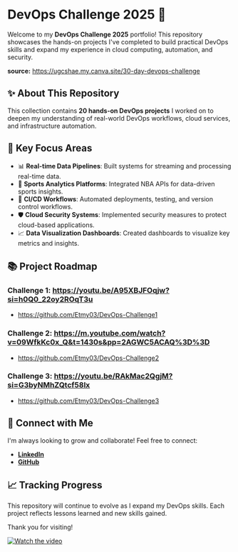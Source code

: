 # DevOps Challenge 2025 🚀

Welcome to my **DevOps Challenge 2025** portfolio! This repository showcases the hands-on projects I've completed to build practical DevOps skills and expand my experience in cloud computing, automation, and security.

**source:** https://ugcshae.my.canva.site/30-day-devops-challenge

## ✨ About This Repository
This collection contains **20 hands-on DevOps projects** I worked on to deepen my understanding of real-world DevOps workflows, cloud services, and infrastructure automation.

## 🌟 Key Focus Areas
- 📊 **Real-time Data Pipelines**: Built systems for streaming and processing real-time data.
- 🏀 **Sports Analytics Platforms**: Integrated NBA APIs for data-driven sports insights.
- 🔄 **CI/CD Workflows**: Automated deployments, testing, and version control workflows.
- 🛡️ **Cloud Security Systems**: Implemented security measures to protect cloud-based applications.
- 📈 **Data Visualization Dashboards**: Created dashboards to visualize key metrics and insights.

## 📚 Project Roadmap

### Challenge 1: https://youtu.be/A95XBJFOqjw?si=h0Q0_22oy2ROqT3u
  - https://github.com/Etmy03/DevOps-Challenge1

### Challenge 2: https://m.youtube.com/watch?v=09WfkKc0x_Q&t=1430s&pp=2AGWC5ACAQ%3D%3D
  - https://github.com/Etmy03/DevOps-Challenge2

### Challenge 3: https://youtu.be/RAkMac2QgjM?si=G3byNMhZQtcf58lx
  - https://github.com/Etmy03/DevOps-Challenge3

<!--
4. **Infrastructure as Code with Terraform**  
   Provisioned AWS infrastructure using Terraform for repeatable deployments.

5. **Monitoring with CloudWatch**  
   Set up AWS CloudWatch to monitor EC2 instances and track metrics.

6. **Build a Kubernetes Cluster**  
   Deployed a multi-container app on a Kubernetes cluster.

7. **Automated Backups with AWS Lambda**  
   Automated S3 backups using AWS Lambda.

8. **Docker Compose for Multi-Container Apps**  
   Used Docker Compose to manage multi-service applications.

9. **Serverless API with AWS API Gateway**  
   Deployed a serverless API that integrates NBA data.

10. **Logging with ELK Stack**  
    Implemented centralized logging using Elasticsearch, Logstash, and Kibana.

11. **Terraform with S3 Backend**  
    Managed Terraform state files using S3 for collaboration.

12. **Blue-Green Deployment**  
    Implemented zero-downtime deployment strategies.

13. **Secrets Management with AWS Secrets Manager**  
    Secured application secrets using AWS Secrets Manager.

14. **Ansible for Configuration Management**  
    Automated server configuration with Ansible.

15. **Continuous Testing with Jenkins**  
    Set up Jenkins pipelines for automated testing.

16. **Autoscaling with AWS EC2**  
    Implemented auto-scaling for high availability in cloud infrastructure.

17. **Kubernetes Helm Charts**  
    Packaged Kubernetes applications using Helm.

18. **Disaster Recovery Plan**  
    Designed and implemented a disaster recovery strategy using AWS tools.

19. **Cloud Security Best Practices**  
    Applied best practices to secure cloud environments.

20. **Full CI/CD Pipeline (End-to-End)**  
    Built a complete CI/CD pipeline integrating multiple DevOps tools.
-->
    

## 📢 Connect with Me
I'm always looking to grow and collaborate! Feel free to connect:
- **[LinkedIn](https://www.linkedin.com/in/your-linkedin-username)**
- **[GitHub](https://github.com/your-username)**

## 📈 Tracking Progress
This repository will continue to evolve as I expand my DevOps skills. Each project reflects lessons learned and new skills gained.

Thank you for visiting!

[![Watch the video](https://img.youtube.com/vi/VIDEO_ID/maxresdefault.jpg)](https://www.youtube.com/watch?v=VIDEO_ID)
